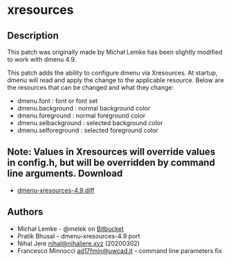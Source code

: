 xresources
==========

Description
-----------
This patch was originally made by Michał Lemke has been slightly modified to
work with dmenu 4.9.

This patch adds the ability to configure dmenu via Xresources. At startup,
dmenu will read and apply the change to the applicable resource. Below are the
resources that can be changed and what they change:

- dmenu.font          : font or font set
- dmenu.background    : normal background color
- dmenu.foreground    : normal foreground color
- dmenu.selbackground : selected background color
- dmenu.selforeground : selected foreground color

Note: Values in Xresources will override values in config.h, but will be
overridden by command line arguments.
Download
--------
* [dmenu-xresources-4.9.diff](dmenu-xresources-4.9.diff)

Authors
-------
* Michał Lemke - @melek on [Bitbucket](https://bitbucket.org/melek/dmenu2/)
* Pratik Bhusal - dmenu-xresources-4.9 port
* Nihal Jere <nihal@nihaljere.xyz> (20200302)
* Francesco Minnocci <ad17fmin@uwcad.it> - command line parameters fix
